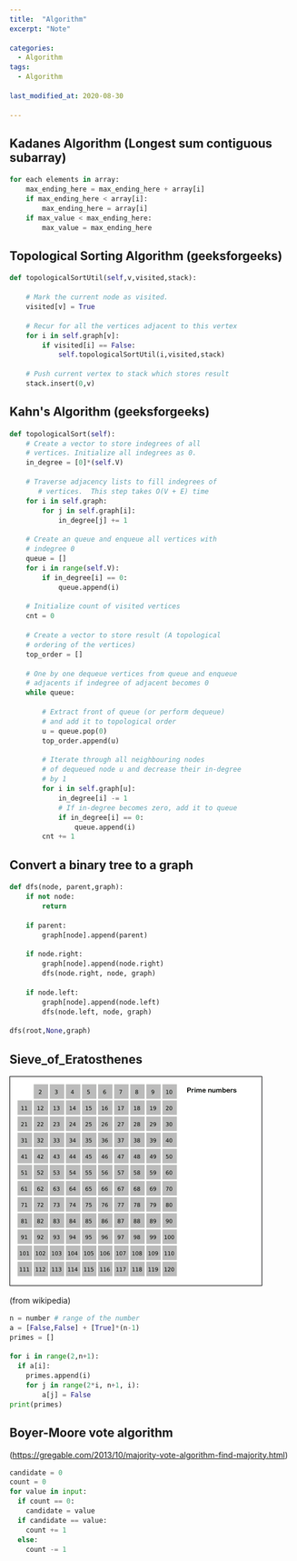 ```yaml
---
title:  "Algorithm"
excerpt: "Note"

categories:
  - Algorithm
tags:
  - Algorithm
  
last_modified_at: 2020-08-30

---
```


## Kadanes Algorithm (Longest sum contiguous subarray)

``` python
for each elements in array:
    max_ending_here = max_ending_here + array[i]
    if max_ending_here < array[i]:
        max_ending_here = array[i]
    if max_value < max_ending_here:
        max_value = max_ending_here
```

## Topological Sorting Algorithm (geeksforgeeks)
 
``` python
def topologicalSortUtil(self,v,visited,stack): 

    # Mark the current node as visited. 
    visited[v] = True

    # Recur for all the vertices adjacent to this vertex 
    for i in self.graph[v]: 
        if visited[i] == False: 
            self.topologicalSortUtil(i,visited,stack) 

    # Push current vertex to stack which stores result 
    stack.insert(0,v)
```

## Kahn's Algorithm (geeksforgeeks)

``` python
def topologicalSort(self): 
    # Create a vector to store indegrees of all 
    # vertices. Initialize all indegrees as 0. 
    in_degree = [0]*(self.V) 

    # Traverse adjacency lists to fill indegrees of 
       # vertices.  This step takes O(V + E) time 
    for i in self.graph: 
        for j in self.graph[i]: 
            in_degree[j] += 1

    # Create an queue and enqueue all vertices with 
    # indegree 0 
    queue = [] 
    for i in range(self.V): 
        if in_degree[i] == 0: 
            queue.append(i) 

    # Initialize count of visited vertices 
    cnt = 0

    # Create a vector to store result (A topological 
    # ordering of the vertices) 
    top_order = [] 

    # One by one dequeue vertices from queue and enqueue 
    # adjacents if indegree of adjacent becomes 0 
    while queue: 
                        
        # Extract front of queue (or perform dequeue) 
        # and add it to topological order 
        u = queue.pop(0) 
        top_order.append(u) 

        # Iterate through all neighbouring nodes 
        # of dequeued node u and decrease their in-degree 
        # by 1 
        for i in self.graph[u]: 
            in_degree[i] -= 1
            # If in-degree becomes zero, add it to queue 
            if in_degree[i] == 0: 
                queue.append(i) 
        cnt += 1
```

## Convert a binary tree to a graph

``` python
def dfs(node, parent,graph):
    if not node:
        return

    if parent:
        graph[node].append(parent)

    if node.right:
        graph[node].append(node.right)
        dfs(node.right, node, graph)

    if node.left:
        graph[node].append(node.left)
        dfs(node.left, node, graph)
                
dfs(root,None,graph)
```


## Sieve_of_Eratosthenes

![](/assets/images/algorithm/Sieve_of_Eratosthenes.gif)

(from wikipedia)

``` python
n = number # range of the number
a = [False,False] + [True]*(n-1)
primes = []

for i in range(2,n+1):
  if a[i]:
    primes.append(i)
    for j in range(2*i, n+1, i):
        a[j] = False
print(primes)
```

## Boyer-Moore vote algorithm

(https://gregable.com/2013/10/majority-vote-algorithm-find-majority.html)

``` python
candidate = 0
count = 0
for value in input:
  if count == 0:
    candidate = value
  if candidate == value:
    count += 1
  else:
    count -= 1
```